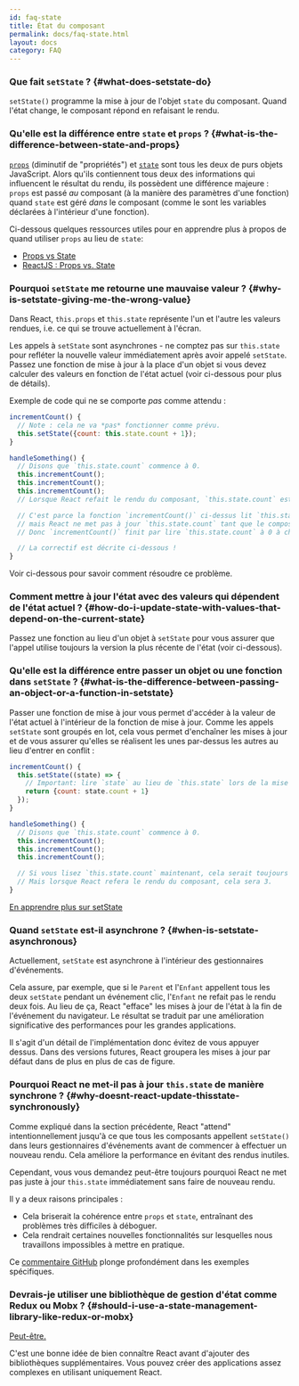 ```yaml
---
id: faq-state
title: État du composant
permalink: docs/faq-state.html
layout: docs
category: FAQ
---
```


### Que fait `setState` ? {#what-does-setstate-do}

`setState()` programme la mise à jour de l'objet `state` du composant. Quand l'état change, le composant répond en refaisant le rendu.

### Qu'elle est la différence entre `state` et `props` ? {#what-is-the-difference-between-state-and-props}

[`props`](/docs/components-and-props.html) (diminutif de "propriétés") et [`state`](/docs/state-and-lifecycle.html) sont tous les deux de purs objets JavaScript. Alors qu'ils contiennent tous deux des informations qui influencent le résultat du rendu, ils possèdent une différence majeure : `props` est passé *au* composant (à la manière des paramètres d'une fonction) quand `state` est géré *dans* le composant (comme le sont les variables déclarées à l'intérieur d'une fonction).

Ci-dessous quelques ressources utiles pour en apprendre plus à propos de quand utiliser `props` au lieu de `state`:
* [Props vs State](https://github.com/uberVU/react-guide/blob/master/props-vs-state.md)
* [ReactJS : Props vs. State](http://lucybain.com/blog/2016/react-state-vs-pros/)

### Pourquoi `setState` me retourne une mauvaise valeur ? {#why-is-setstate-giving-me-the-wrong-value}

Dans React, `this.props` et `this.state` représente l'un et l'autre les valeurs rendues, i.e. ce qui se trouve actuellement à l'écran.

Les appels à `setState` sont asynchrones - ne comptez pas sur `this.state` pour refléter la nouvelle valeur immédiatement après avoir appelé `setState`. Passez une fonction de mise à jour à la place d'un objet si vous devez calculer des valeurs en fonction de l'état actuel (voir ci-dessous pour plus de détails).

Exemple de code qui ne se comporte *pas* comme attendu :

```jsx
incrementCount() {
  // Note : cela ne va *pas* fonctionner comme prévu.
  this.setState({count: this.state.count + 1});
}

handleSomething() {
  // Disons que `this.state.count` commence à 0.
  this.incrementCount();
  this.incrementCount();
  this.incrementCount();
  // Lorsque React refait le rendu du composant, `this.state.count` est à 1, pourtant, on espère avoir 3.

  // C'est parce la fonction `incrementCount()` ci-dessus lit `this.state.count`,
  // mais React ne met pas à jour `this.state.count` tant que le composant n'a pas refait le rendu.
  // Donc `incrementCount()` finit par lire `this.state.count` à 0 à chaque fois et le définit à 1.

  // La correctif est décrite ci-dessous !
}
```

Voir ci-dessous pour savoir comment résoudre ce problème.

### Comment mettre à jour l'état avec des valeurs qui dépendent de l'état actuel ? {#how-do-i-update-state-with-values-that-depend-on-the-current-state}

Passez une fonction au lieu d'un objet à `setState` pour vous assurer que l'appel utilise toujours la version la plus récente de l'état (voir ci-dessous).

### Qu'elle est la différence entre passer un objet ou une fonction dans `setState` ? {#what-is-the-difference-between-passing-an-object-or-a-function-in-setstate}

Passer une fonction de mise à jour vous permet d'accéder à la valeur de l'état actuel à l'intérieur de la fonction de mise à jour. Comme les appels `setState` sont groupés en lot, cela vous permet d'enchaîner les mises à jour et de vous assurer qu'elles se réalisent les unes par-dessus les autres au lieu d'entrer en conflit :

```jsx
incrementCount() {
  this.setState((state) => {
    // Important: lire `state` au lieu de `this.state` lors de la mise à jour.
    return {count: state.count + 1}
  });
}

handleSomething() {
  // Disons que `this.state.count` commence à 0.
  this.incrementCount();
  this.incrementCount();
  this.incrementCount();

  // Si vous lisez `this.state.count` maintenant, cela serait toujours 0.
  // Mais lorsque React refera le rendu du composant, cela sera 3.
}
```

[En apprendre plus sur setState](/docs/react-component.html#setstate)

### Quand `setState` est-il asynchrone ? {#when-is-setstate-asynchronous}

Actuellement, `setState` est asynchrone à l'intérieur des gestionnaires d'événements.

Cela assure, par exemple, que si le `Parent` et l'`Enfant` appellent tous les deux `setState` pendant un événement clic, l'`Enfant` ne refait pas le rendu deux fois. Au lieu de ça, React "efface" les mises à jour de l'état à la fin de l'événement du navigateur. Le résultat se traduit par une amélioration significative des performances pour les grandes applications.

Il s'agit d'un détail de l'implémentation donc évitez de vous appuyer dessus. Dans des versions futures, React groupera les mises à jour par défaut dans de plus en plus de cas de figure.

### Pourquoi React ne met-il pas à jour `this.state` de manière synchrone ? {#why-doesnt-react-update-thisstate-synchronously}

Comme expliqué dans la section précédente, React "attend" intentionnellement jusqu'à ce que tous les composants appellent `setState()` dans leurs gestionnaires d'événements avant de commencer à effectuer un nouveau rendu. Cela améliore la performance en évitant des rendus inutiles.

Cependant, vous vous demandez peut-être toujours pourquoi React ne met pas juste à jour `this.state` immédiatement sans faire de nouveau rendu.

Il y a deux raisons principales :

* Cela briserait la cohérence entre `props` et `state`, entraînant des problèmes très difficiles à déboguer.
* Cela rendrait certaines nouvelles fonctionnalités sur lesquelles nous travaillons impossibles à mettre en pratique.

Ce [commentaire GitHub](https://github.com/facebook/react/issues/11527#issuecomment-360199710) plonge profondément dans les exemples spécifiques.

### Devrais-je utiliser une bibliothèque de gestion d'état comme Redux ou Mobx ? {#should-i-use-a-state-management-library-like-redux-or-mobx}

[Peut-être.](https://redux.js.org/faq/general#when-should-i-use-redux)

C'est une bonne idée de bien connaître React avant d'ajouter des bibliothèques supplémentaires. Vous pouvez créer des applications assez complexes en utilisant uniquement React.